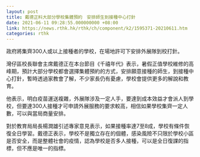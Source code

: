 ```yaml
---
layout: post
title: 戴德正料大部分學校集體預約　安排師生到接種中心打針
date: 2021-06-11 09:28:55.000000000 +08:00
link: https://news.rthk.hk/rthk/ch/component/k2/1595371-20210611.htm
categories: rthk
---
```


政府將集齊300人或以上接種者的學校，在場地許可下安排外展隊到校打針。

灣仔區校長聯會主席戴德正在本台節目《千禧年代》表示，暑假正值學校維修的高峰期，預計大部分學校都會選擇集體預約的方式，安排願意接種的師生，到接種中心打針，暫時透過家教會了解，不少家長仍有憂慮，學校會提供更多的解說和教育。

他表示，明白疫苗運送複雜，外展隊涉及一定人手，要達到成本效益才會派人到學校，但要達300人接種才可申請外展服務的要求較高，相信如果學校集齊一定人數，可以與當局商量安排。

對於教育局局長楊潤雄引述專家意見表示，如果接種率達7至8成，學校有條件恢復全日學習。戴德正表示，學校不是獨立存在的個體，感染風險不只限於學校小區是否安全，而是整體社會的疫情，認為學校是否多人接種，可以是全日復課的指標，但不應是唯一的指標。
